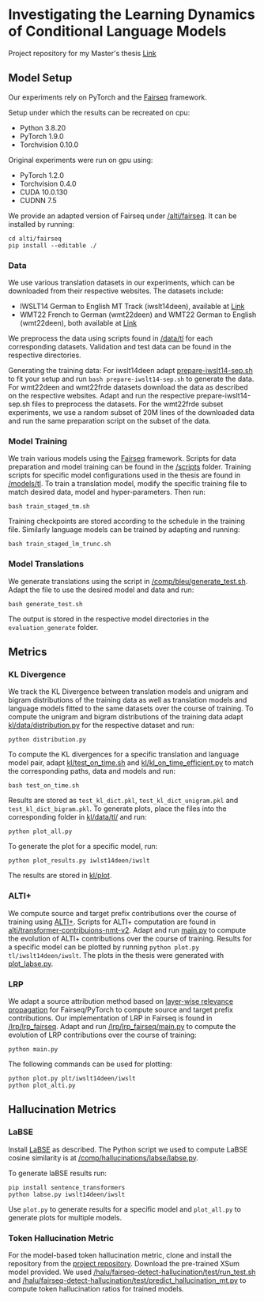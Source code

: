 # Investigating the Learning Dynamics of Conditional Language Models

Project repository for my Master's thesis [Link](https://www.research-collection.ethz.ch/handle/20.500.11850/697969)

## Model Setup

Our experiments rely on PyTorch and the [Fairseq](https://github.com/facebookresearch/fairseq) framework. 

Setup under which the results can be recreated on cpu:
- Python 3.8.20
- PyTorch 1.9.0
- Torchvision 0.10.0
  
Original experiments were run on gpu using:
- PyTorch 1.2.0
- Torchvision 0.4.0 
- CUDA 10.0.130
- CUDNN 7.5

We provide an adapted version of Fairseq under [/alti/fairseq](/alti/fairseq).
It can be installed by running:

``` 
cd alti/fairseq
pip install --editable ./
```


### Data

We use various translation datasets in our experiments, which can be downloaded from their respective websites. The datasets include:

- IWSLT14 German to English MT Track (iwslt14deen), available at [Link](https://wit3.fbk.eu/2014-01)
- WMT22 French to German (wmt22deen) and WMT22 German to English (wmt22deen), both available at [Link](https://www.statmt.org/wmt22/translation-task.html)

We preprocess the data using scripts found in [/data/tl](/data/tl) for each corresponding datasets.
Validation and test data can be found in the respective directories.

Generating the training data:
For iwslt14deen adapt [prepare-iwslt14-sep.sh](/data/tl/iwslt14deen/sentp/prepare-iwslt14-sep.sh) to fit your setup and run ```bash prepare-iwslt14-sep.sh``` to generate the data.
For wmt22deen and wmt22frde datasets download the data as described on the respective websites. Adapt and run the respective prepare-iwslt14-sep.sh files to preprocess the datasets.
For the wmt22frde subset experiments, we use a random subset of 20M lines of the downloaded data and run the same preparation script on the subset of the data. 


### Model Training

We train various models using the [Fairseq](https://github.com/facebookresearch/fairseq) framework. Scripts for data preparation and model training can be found in the [/scripts](/scripts) folder. Training scripts for specific model configurations used in the thesis are found in [/models/tl](/models/tl).
To train a translation model, modify the specific training file to match desired data, model and hyper-parameters. Then run:
```
bash train_staged_tm.sh
```
Training checkpoints are stored according to the schedule in the training file. 
Similarly language models can be trained by adapting and running:
```
bash train_staged_lm_trunc.sh
```

### Model Translations

We generate translations using the script in [/comp/bleu/generate_test.sh](/compt/bleu/generate_test.sh).
Adapt the file to use the desired model and data and run:
```
bash generate_test.sh
```
The output is stored in the respective model directories in the ```evaluation_generate``` folder.


## Metrics

### KL Divergence
We track the KL Divergence between translation models and unigram and bigram distributions of the training data as well as translation models and language models fitted to the same datasets over the course of training.
To compute the unigram and bigram distributions of the training data adapt [kl/data/distribution.py](/kl/data/distribution.py) for the respective dataset and run:
```
python distribution.py
```
To compute the KL divergences for a specific translation and language model pair, adapt [kl/test_on_time.sh](/kl/test_on_time.sh) and [kl/kl_on_time_efficient.py](kl/kl_on_time_efficient.py) to match the corresponding paths, data and models and run:
```
bash test_on_time.sh
```
Results are stored as ```test_kl_dict.pkl```, ```test_kl_dict_unigram.pkl``` and ```test_kl_dict_bigram.pkl```.
To generate plots, place the files into the corresponding folder in [kl/data/tl/](kl/data/tl/) and run:
```
python plot_all.py
```
To generate the plot for a specific model, run:
```
python plot_results.py iwlst14deen/iwslt
```
The results are stored in [kl/plot](kl/plot).

### ALTI+

We compute source and target prefix contributions over the course of training using [ALTI+](https://github.com/mt-upc/transformer-contributions-nmt). Scripts for ALTI+ computation are found in [alti/transformer-contribuions-nmt-v2](/alti/transformer-contribuions-nmt-v2). Adapt and run [main.py](/alti/transformer-contribuions-nmt-v2/main.py) to compute the evolution of ALTI+ contributions over the course of training. 
Results for a specific model can be plotted by running ``` python plot.py tl/iwslt14deen/iwslt ```.
The plots in the thesis were generated with [plot_labse.py](/alti/transformer-contribuions-nmt-v2/plot_labse.py).

### LRP

We adapt a source attribution method based on [layer-wise relevance propagation](https://github.com/lena-voita/the-story-of-heads) for Fairseq/PyTorch to compute source and target prefix contributions. Our implementation of LRP in Fairseq is found in [/lrp/lrp_fairseq](/lrp/lrp_fairseq). Adapt and run [/lrp/lrp_fairseq/main.py](/lrp/lrp_fairseq/main.py) to compute the evolution of LRP contributions over the course of training:
```
python main.py
```
The following commands can be used for plotting:
```
python plot.py plt/iwslt14deen/iwslt
python plot_alti.py
```

## Hallucination Metrics

### LaBSE

Install [LaBSE](https://huggingface.co/sentence-transformers/LaBSE) as described. The Python script we used to compute LaBSE cosine similarity is at [/comp/hallucinations/labse/labse.py](/comp/hallucinations/labse/labse.py).

To generate laBSE results run:
```
pip install sentence_transformers
python labse.py iwslt14deen/iwslt
```
Use ```plot.py``` to generate results for a specific model and ```plot_all.py``` to generate plots for multiple models.

### Token Hallucination Metric

For the model-based token hallucination metric, clone and install the repository from the [project repository](https://github.com/violet-zct/fairseq-detect-hallucination). 
Download the pre-trained XSum model provided. 
We used [/halu/fairseq-detect-hallucination/test/run_test.sh](/halu/fairseq-detect-hallucination/test/run_test.sh) and [/halu/fairseq-detect-hallucination/test/predict_hallucination_mt.py](/halu/fairseq-detect-hallucination/test/run_test.sh) to compute token hallucination ratios for trained models.


